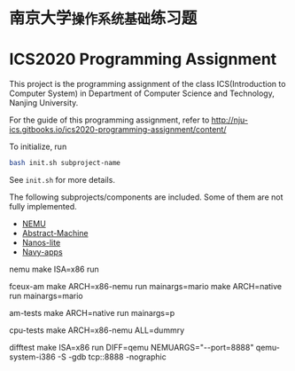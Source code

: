 # 南京大学`操作系统基础`练习题
# ICS2020 Programming Assignment

This project is the programming assignment of the class ICS(Introduction to Computer System)
in Department of Computer Science and Technology, Nanjing University.

For the guide of this programming assignment,
refer to http://nju-ics.gitbooks.io/ics2020-programming-assignment/content/

To initialize, run
```bash
bash init.sh subproject-name
```
See `init.sh` for more details.

The following subprojects/components are included. Some of them are not fully implemented.
* [NEMU](https://github.com/NJU-ProjectN/nemu)
* [Abstract-Machine](https://github.com/NJU-ProjectN/abstract-machine)
* [Nanos-lite](https://github.com/NJU-ProjectN/nanos-lite)
* [Navy-apps](https://github.com/NJU-ProjectN/navy-apps)

nemu
make ISA=x86 run

fceux-am
make ARCH=x86-nemu run mainargs=mario
make ARCH=native run mainargs=mario

am-tests
make ARCH=native run mainargs=p

cpu-tests
make ARCH=x86-nemu ALL=dummry

difftest
make ISA=x86 run DIFF=qemu NEMUARGS="--port=8888"
qemu-system-i386 -S -gdb tcp::8888 -nographic
